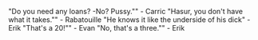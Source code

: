 "Do you need any loans? -No? Pussy."" - Carric
"Hasur, you don't have what it takes."" - Rabatouille
"He knows it like the underside of his dick" - Erik
"That's a 20!"" - Evan "No, that's a three."" - Erik
